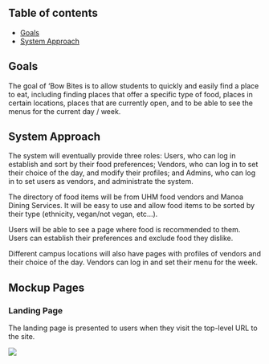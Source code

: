 ## Table of contents

* [Goals](#goals)
* [System Approach](#system-approach)


## Goals

The goal of ‘Bow Bites is to allow students to quickly and easily find a place to eat, including finding places that offer a specific type of food, places in certain locations, places that are currently open, and to be able to see the menus for the current day / week.

## System Approach

The system will eventually provide three roles: Users, who can log in establish and sort by their food preferences; Vendors, who can log in to set their choice of the day, and modify their profiles; and Admins, who can log in to set users as vendors, and administrate the system. 

The directory of food items will be from UHM food vendors and Manoa Dining Services. It will be easy to use and allow food items to be sorted by their type (ethnicity, vegan/not vegan, etc...).

Users will be able to see a page where food is recommended to them. Users can establish their preferences and exclude food they dislike. 

Different campus locations will also have pages with profiles of vendors and their choice of the day. Vendors can log in and set their menu for the week.

## Mockup Pages

### Landing Page

The landing page is presented to users when they visit the top-level URL to the site.

![](images/landing-page.png)
